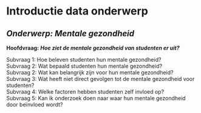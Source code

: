 # Introductie data onderwerp

## _**Onderwerp: Mentale gezondheid**_

**Hoofdvraag:** _**Hoe ziet de mentale gezondheid van studenten er uit?**_ 

Subvraag 1: Hoe beleven studenten hun mentale gezondheid?  
Subvraag 2: Wat bepaald studenten hun mentale gezondheid?  
Subvraag 2: Wat kan belangrijk zijn voor hun mentale gezondheid?  
Subvraag 3: Wat heeft niet direct gevolgen tot de mentale gezondheid voor studenten?  
Subvraag 4: Welke factoren hebben studenten zelf invloed op?  
Subvraag 5: Kan ik onderzoek doen naar waar hun mentale gezondheid door beïnvloed wordt? 

